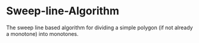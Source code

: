# Sweep-line-Algorithm
The sweep line based algorithm for dividing a simple polygon  (if not already a monotone) into monotones.
